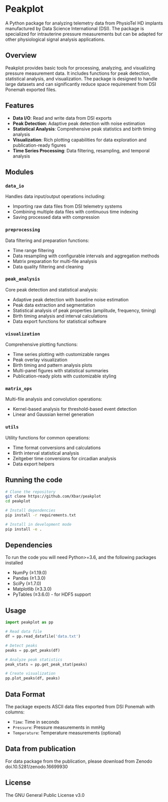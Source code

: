 # Peakplot

A Python package for analyzing telemetry data from PhysioTel HD implants manufactured by Data Science International (DSI). The package is specialized for intrauterine pressure measurements but can be adapted for other physiological signal analysis applications.

## Overview

Peakplot provides basic tools for processing, analyzing, and visualizing pressure measurement data. It includes functions for peak detection, statistical analysis, and visualization. The package is designed to handle large datasets and can significantly reduce space requirement from DSI Ponemah exported files.

## Features

- **Data I/O**: Read and write data from DSI exports
- **Peak Detection**: Adaptive peak detection with noise estimation
- **Statistical Analysis**: Comprehensive peak statistics and birth timing analysis
- **Visualization**: Rich plotting capabilities for data exploration and publication-ready figures
- **Time Series Processing**: Data filtering, resampling, and temporal analysis

## Modules

### `data_io`
Handles data input/output operations including:
- Importing raw data files from DSI telemetry systems
- Combining multiple data files with continuous time indexing
- Saving processed data with compression

### `preprocessing`
Data filtering and preparation functions:
- Time range filtering
- Data resampling with configurable intervals and aggregation methods
- Matrix preparation for multi-file analysis
- Data quality filtering and cleaning

### `peak_analysis`
Core peak detection and statistical analysis:
- Adaptive peak detection with baseline noise estimation
- Peak data extraction and segmentation
- Statistical analysis of peak properties (amplitude, frequency, timing)
- Birth timing analysis and interval calculations
- Data export functions for statistical software

### `visualization`
Comprehensive plotting functions:
- Time series plotting with customizable ranges
- Peak overlay visualization
- Birth timing and pattern analysis plots
- Multi-panel figures with statistical summaries
- Publication-ready plots with customizable styling

### `matrix_ops`
Multi-file analysis and convolution operations:
- Kernel-based analysis for threshold-based event detection
- Linear and Gaussian kernel generation

### `utils`
Utility functions for common operations:
- Time format conversions and calculations
- Birth interval statistical analysis
- Zeitgeber time conversions for circadian analysis
- Data export helpers

## Running the code

```bash
# Clone the repository
git clone https://github.com/Xbar/peakplot
cd peakplot

# Install dependencies
pip install -r requirements.txt

# Install in development mode
pip install -e .
```

## Dependencies
To run the code you will need Python>=3.6, and the following packages installed
- NumPy (≥1.19.0)
- Pandas (≥1.3.0)
- SciPy (≥1.7.0)
- Matplotlib (≥3.3.0)
- PyTables (≥3.6.0) - for HDF5 support

## Usage

```python
import peakplot as pp

# Read data file
df = pp.read_datafile('data.txt')

# Detect peaks
peaks = pp.get_peaks(df)

# Analyze peak statistics
peak_stats = pp.get_peak_stat(peaks)

# Create visualization
pp.plot_peaks(df, peaks)
```

## Data Format

The package expects ASCII data files exported from DSI Ponemah with columns:
- `Time`: Time in seconds
- `Pressure`: Pressure measurements in mmHg
- `Temperature`: Temperature measurements (optional)

## Data from publication

For data package from the publication, please download from Zenodo doi.10.5281/zenodo.16699930

## License

The GNU General Public License v3.0


